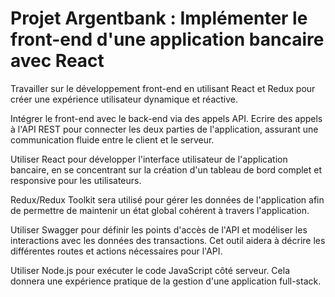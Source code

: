 # Projet Argentbank : Implémenter le front-end d'une application bancaire avec React

Travailler sur le développement front-end en utilisant React et Redux pour créer une expérience utilisateur dynamique et réactive.

Intégrer le front-end avec le back-end via des appels API.
Ecrire des appels à l'API REST pour connecter les deux parties de l'application, assurant une communication fluide entre le client et le serveur.

Utiliser React pour développer l'interface utilisateur de l'application bancaire, en se concentrant sur la création d'un tableau de bord complet et responsive pour les utilisateurs. 

Redux/Redux Toolkit sera utilisé pour gérer les données de l'application afin de permettre de maintenir un état global cohérent à travers l'application.

Utiliser Swagger pour définir les points d'accès de l'API et modéliser les interactions avec les données des transactions. Cet outil aidera à décrire les différentes routes et actions nécessaires pour l'API.

Utiliser Node.js pour exécuter le code JavaScript côté serveur. Cela donnera une expérience pratique de la gestion d'une application full-stack.
